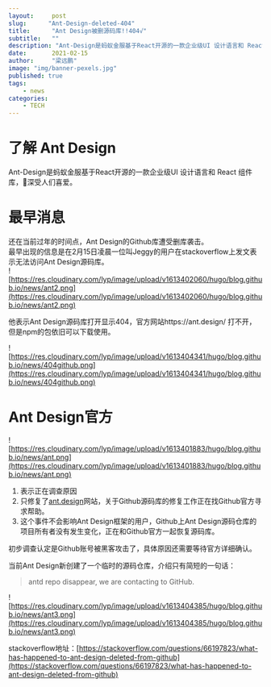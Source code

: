 ```yaml
---
layout:     post 
slug:      "Ant-Design-deleted-404"
title:      "Ant Design被删源码库!!404√"
subtitle:   ""
description: "Ant-Design是蚂蚁金服基于React开源的一款企业级UI 设计语言和 React 组件库,深受人们喜爱.还在当前过年的时间点,Ant Design的Github库遭受删库袭击."
date:       2021-02-15
author:     "梁远鹏"
image: "img/banner-pexels.jpg"
published: true
tags:
    - news
categories: 
    - TECH
---  
```

# 了解 Ant Design 

Ant-Design是蚂蚁金服基于React开源的一款企业级UI 设计语言和 React 组件库，深受人们喜爱。

# 最早消息  
还在当前过年的时间点，Ant Design的Github库遭受删库袭击。​  
最早出现的信息是在2月15日凌晨一位叫Jeggy的用户在stackoverflow上发文表示无法访问Ant Design​源码库。  
![https://res.cloudinary.com/lyp/image/upload/v1613402060/hugo/blog.github.io/news/ant2.png](https://res.cloudinary.com/lyp/image/upload/v1613402060/hugo/blog.github.io/news/ant2.png)
  
他表示Ant Design源码库打开显示404，官方网站https://ant.design/ 打不开，但是npm的包依旧可以下载使用。  

![https://res.cloudinary.com/lyp/image/upload/v1613404341/hugo/blog.github.io/news/404github.png](https://res.cloudinary.com/lyp/image/upload/v1613404341/hugo/blog.github.io/news/404github.png)

# Ant Design官方  
![https://res.cloudinary.com/lyp/image/upload/v1613401883/hugo/blog.github.io/news/ant.png](https://res.cloudinary.com/lyp/image/upload/v1613401883/hugo/blog.github.io/news/ant.png) 

1. 表示正在调查原因  
2. 只修复了[ant.design](https://ant.design)网站，关于Github源码库的修复工作正在找Github官方寻求帮助。  
3. 这个事件不会影响Ant Design框架的用户，Github上Ant Design源码仓库的项目所有者没有发生变化，正在和Github官方一起恢复源码库。  

初步调查认定是Github账号被黑客攻击了，具体原因还需要等待官方详细确认。  

当前Ant Design新创建了一个临时的源码仓库，介绍只有简短的一句话：  
> antd repo disappear, we are contacting to GitHub.  

![https://res.cloudinary.com/lyp/image/upload/v1613404385/hugo/blog.github.io/news/ant3.png](https://res.cloudinary.com/lyp/image/upload/v1613404385/hugo/blog.github.io/news/ant3.png)  

stackoverflow地址：[https://stackoverflow.com/questions/66197823/what-has-happened-to-ant-design-deleted-from-github](https://stackoverflow.com/questions/66197823/what-has-happened-to-ant-design-deleted-from-github)

